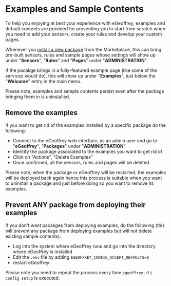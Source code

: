 # Examples and Sample Contents

To help you enjoying at best your experience with eGeoffrey, examples and default contents are provided for preventing you to start from scratch when you need to add your sensors, create your rules and develop your custom pages.

Whenever you [install a new package](/configure/packages) from the Marketplace, this can bring pre-built sensors, rules and sample pages whose settings will show up under "**Sensors**", "**Rules**" and "**Pages**" under "**ADMINISTRATION**". 

If the pacakge brings in a fully-featured example page (like some of the services would do), this will show up under "**Examples**", just below the "**Welcome**" entry in the main menu.

Please note, examples and sample contents persist even after the package bringing them in is uninstalled.

## Remove the examples

If you want to get rid of the examples installed by a specific package do the following:

* Connect to the eGeoffrey web interface, as an admin user and go to "**eGeoffrey**", "**Packages**" under "**ADMINISTRATION**"
* Identify the package associated to the examples you want to get rid of
* Click on "Actions", "Delete Examples"
* Once confirmed, all the sensors, rules and pages will be deleted

Please note, when the package or eGeoffrey will be restarted, the examples will be deployed back again hence this process is suitable when you want to uninstall a package and just before doing so you want to remove its examples.
    
## Prevent ANY package from deploying their examples

If you don't want pacakges from deploying examples, do the following (this will prevent any package from deploying examples but will not delete existing sample contents):

* Log into the system where eGeoffrey runs and go into the directory where eGeoffrey is installed
* Edit the `.env` file by adding `EGEOFFREY_CONFIG_ACCEPT_DEFAULTS=0`
* restart eGeoffrey

Please note you need to repeat the process every time `egeoffrey-cli config setup` is executed.